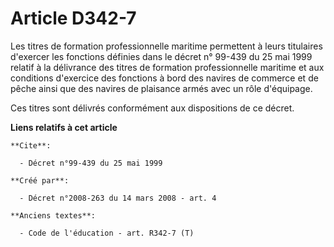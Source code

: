 # Article D342-7

Les titres de formation professionnelle maritime permettent à leurs titulaires d'exercer les fonctions définies dans le
décret n° 99-439 du 25 mai 1999 relatif à la délivrance des titres de formation professionnelle maritime et aux conditions
d'exercice des fonctions à bord des navires de commerce et de pêche ainsi que des navires de plaisance armés avec un rôle
d'équipage. 

Ces titres sont délivrés conformément aux dispositions de ce décret.

**Liens relatifs à cet article**

	**Cite**:

	  - Décret n°99-439 du 25 mai 1999

	**Créé par**:

	  - Décret n°2008-263 du 14 mars 2008 - art. 4

	**Anciens textes**:

	  - Code de l'éducation - art. R342-7 (T)

